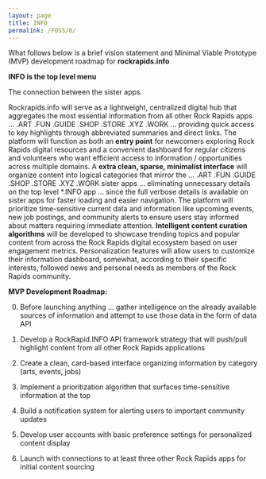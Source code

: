 ```yaml
---
layout: page
title: INFO
permalink: /FOSS/0/
---
```


What follows below is a brief vision statement and Minimal Viable Prototype (MVP) development roadmap for **rockrapids.info**

**INFO is the top level menu**

The connection between the sister apps.

Rockrapids.info will serve as a lightweight, centralized digital hub that aggregates the most essential information from all other Rock Rapids apps ... .ART .FUN .GUIDE .SHOP .STORE .XYZ .WORK ...  providing quick access to key highlights through abbreviated summaries and direct links. The platform will function as both an **entry point** for newcomers exploring Rock Rapids digital resources and a convenient dashboard for regular citizens and volunteers who want efficient access to information / opportunities across multiple domains. A **extra clean, sparse, minimalist interface** will organize content into logical categories that mirror the ... .ART .FUN .GUIDE .SHOP .STORE .XYZ .WORK sister apps ... eliminating unnecessary details on the top level *.INFO app ... since the full verbose details is available on sister apps for faster loading and easier navigation. The platform will prioritize time-sensitive current data and information like upcoming events, new job postings, and community alerts to ensure users stay informed about matters requiring immediate attention. **Intelligent content curation algorithms** will be developed to showcase trending topics and popular content from across the Rock Rapids digital ecosystem based on user engagement metrics. Personalization features will allow users to customize their information dashboard, somewhat, according to their specific interests, followed news and personal needs as members of the Rock Rapids community.

**MVP Development Roadmap:**

0. Before launching anything ... gather intelligence on the already available sources of information and attempt to use those data in the form of data API

1. Develop a RockRapid.INFO API framework strategy that will push/pull highlight content from all other Rock Rapids applications

2. Create a clean, card-based interface organizing information by category (arts, events, jobs)

3. Implement a prioritization algorithm that surfaces time-sensitive information at the top

4. Build a notification system for alerting users to important community updates

5. Develop user accounts with basic preference settings for personalized content display

6. Launch with connections to at least three other Rock Rapids apps for initial content sourcing
